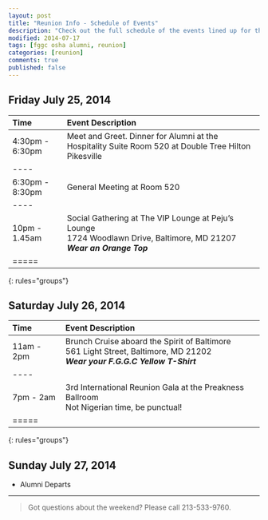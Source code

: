 ```yaml
---
layout: post
title: "Reunion Info - Schedule of Events"
description: "Check out the full schedule of the events lined up for the reunion weekend."
modified: 2014-07-17
tags: [fggc osha alumni, reunion]
categories: [reunion]
comments: true
published: false
---
```


## Friday July 25, 2014 

| Time | Event Description |
|:--------|:--------|
| 4:30pm - 6:30pm  | Meet and Greet. Dinner for Alumni at the Hospitality Suite Room 520 at Double Tree Hilton Pikesville |  
|----
| 6:30pm - 8:30pm | General Meeting at Room 520 | 
|----
| 10pm - 1.45am | Social Gathering at The VIP Lounge at Peju’s Lounge <br> 1724 Woodlawn Drive, Baltimore, MD 21207  <br> **_Wear an Orange Top_** | 
|=====
{: rules="groups"}


## Saturday July 26, 2014 

|  Time | Event Description | 
|:--------|:--------|
| 11am - 2pm | Brunch Cruise aboard the Spirit of Baltimore <br> 561 Light Street, Baltimore, MD 21202 <br> **_Wear your F.G.G.C Yellow T-Shirt_** |  
|----
| 7pm - 2am | 3rd International Reunion Gala at the Preakness Ballroom <br> Not Nigerian time, be punctual! <br> | 
|=====
{: rules="groups"}


## Sunday July 27, 2014 
* Alumni Departs

---

> Got questions about the weekend? Please call 213-533-9760.